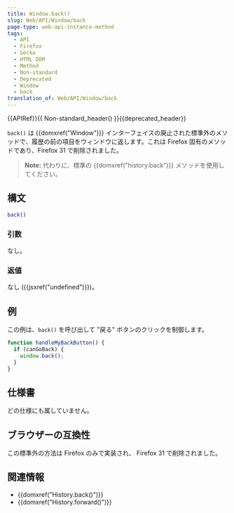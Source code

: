 ```yaml
---
title: Window.back()
slug: Web/API/Window/back
page-type: web-api-instance-method
tags:
  - API
  - Firefox
  - Gecko
  - HTML DOM
  - Method
  - Non-standard
  - Deprecated
  - Window
  - back
translation_of: Web/API/Window/back
---
```

{{APIRef}}{{ Non-standard_header() }}{{deprecated_header}}

 `back()` は {{domxref("Window")}} インターフェイスの廃止された標準外のメソッドで、履歴の前の項目をウィンドウに返します。これは Firefox 固有のメソッドであり、Firefox 31 で削除されました。

> **Note:** 代わりに、標準の {{domxref("history.back")}} メソッドを使用してください。

## 構文

```js
back()
```

### 引数

なし。

### 返値

なし ({{jsxref("undefined")}})。

## 例

この例は、`back()` を呼び出して "戻る" ボタンのクリックを制御します。

```js
function handleMyBackButton() {
  if (canGoBack) {
    window.back();
  }
}
```

## 仕様書

どの仕様にも属していません。

## ブラウザーの互換性

この標準外の方法は Firefox のみで実装され、 Firefox 31 で削除されました。

## 関連情報

- {{domxref("History.back()")}}
- {{domxref("History.forward()")}}
